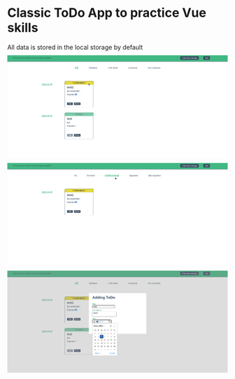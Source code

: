 <h1>Classic ToDo App to practice Vue skills</h2>

<div style="margin-bottom: 10px">All data is stored in the local storage by default</div>

<img style="margin-bottom: 10px" src="./imgs/vue-app1.png">
<img style="margin-bottom: 10px" src="./imgs/vue-app2.png">
<img style="margin-bottom: 10px" src="./imgs/vue-app3.png">
